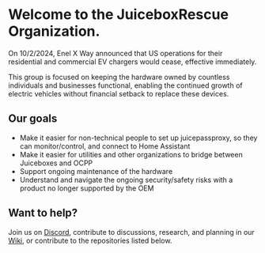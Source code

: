 # Welcome to the JuiceboxRescue Organization.

On 10/2/2024, Enel X Way announced that US operations for their residential and commercial EV chargers would cease, effective immediately.

This group is focused on keeping the hardware owned by countless individuals and businesses functional, enabling the continued growth of electric vehicles without financial setback to replace these devices.

## Our goals

* Make it easier for non-technical people to set up juicepassproxy, so they can monitor/control, and connect to Home Assistant
* Make it easier for utilities and other organizations to bridge between Juiceboxes and OCPP
* Support ongoing maintenance of the hardware
* Understand and navigate the ongoing security/safety risks with a product no longer supported by the OEM

## Want to help? 

Join us on [Discord](https://discord.gg/rBgbGZsA), contribute to discussions, research, and planning in our [Wiki](https://github.com/JuiceboxRescue/JuiceboxRescueWiki/wiki), or contribute to the repositories listed below.

